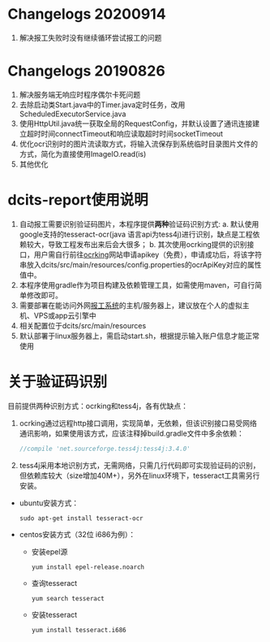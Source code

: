 # Changelogs 20200914

1. 解决报工失败时没有继续循环尝试报工的问题

# Changelogs 20190826

1. 解决服务端无响应时程序偶尔卡死问题
2. 去除启动类Start.java中的Timer.java定时任务，改用ScheduledExecutorService.java
3. 使用HttpUtil.java统一获取全局的RequestConfig，并默认设置了通讯连接建立超时时间connectTimeout和响应读取超时时间socketTimeout
4. 优化ocr识别时的图片流读取方式，将输入流保存到系统临时目录图片文件的方式，简化为直接使用ImageIO.read(is)
5. 其他优化


# dcits-report使用说明

1. 自动报工需要识别验证码图片，本程序提供**两种**验证码识别方式:
   a. 默认使用google支持的tesseract-ocr(java 语言api为tess4j)进行识别，缺点是工程依赖较大，导致工程发布出来后会大很多；
   b. 其次使用ocrking提供的识别接口，用户需自行前往[ocrking](http://lab.ocrking.com/)网站申请apikey（免费），申请成功后，将该字符串放入dcits/src/main/resources/config.properties的ocrApiKey对应的属性值中。
2. 本程序使用gradle作为项目构建及依赖管理工具，如需使用maven，可自行简单修改即可。
3. 需要部署在能访问外网[报工系统](https://c.dcits.com)的主机/服务器上，建议放在个人的虚拟主机、VPS或app云引擎中
4. 相关配置位于dcits/src/main/resources
5. 默认部署于linux服务器上，需启动start.sh，根据提示输入账户信息才能正常使用

# 关于验证码识别

目前提供两种识别方式：ocrking和tess4j，各有优缺点：

1. ocrking通过远程http接口调用，实现简单，无依赖，但该识别接口易受网络通讯影响，如果使用该方式，应该注释掉build.gradle文件中多余依赖：

   ```groovy
   //compile 'net.sourceforge.tess4j:tess4j:3.4.0'
   ```

2. tess4j采用本地识别方式，无需网络，只需几行代码即可实现验证码的识别，但依赖库较大（size增加40M+），另外在linux环境下，tesseract工具需另行安装。

* ubuntu安装方式：
  ```shell
  sudo apt-get install tesseract-ocr
  ```
* centos安装方式（32位 i686为例）：

  * 安装epel源
    ```shell
    yum install epel-release.noarch
    ```
  * 查询tesseract
    ```shell
    yum search tesseract
    ```
  * 安装tesseract
    ```shell
    yum install tesseract.i686
    ```